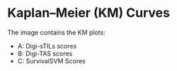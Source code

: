 # Kaplan–Meier (KM) Curves 
The image contains the KM plots:
  - A: Digi-sTILs scores
  - B: Digi-TAS scores
  - C: SurvivalSVM Scores
